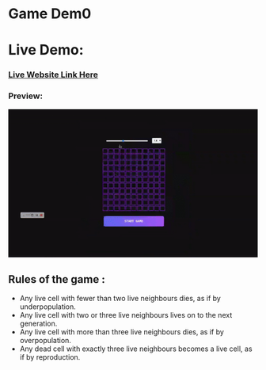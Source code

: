 # Game Dem0

# Live Demo:

### [Live Website Link Here](https://game-of-life-coral.vercel.app/)

### Preview:

![](game-demo.gif)



## Rules of the game :

- Any live cell with fewer than two live neighbours dies, as if by underpopulation.
- Any live cell with two or three live neighbours lives on to the next generation.
- Any live cell with more than three live neighbours dies, as if by overpopulation.
- Any dead cell with exactly three live neighbours becomes a live cell, as if by reproduction.
